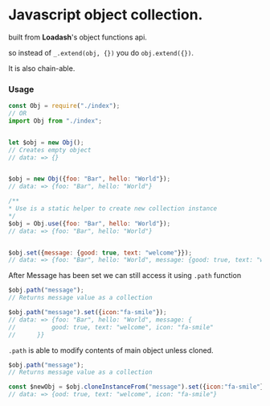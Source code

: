 # Javascript object collection.

built from **Loadash**'s object functions api.

so instead of `_.extend(obj, {})`
you do
`obj.extend({})`.

It is also chain-able.


### Usage
```javascript
const Obj = require("./index");
// OR
import Obj from "./index";


let $obj = new Obj();
// Creates empty object
// data: => {}


$obj = new Obj({foo: "Bar", hello: "World"});
// data: => {foo: "Bar", hello: "World"}

/**
* Use is a static helper to create new collection instance
*/
$obj = Obj.use({foo: "Bar", hello: "World"});
// data: => {foo: "Bar", hello: "World"}


$obj.set({message: {good: true, text: "welcome"}});
// data: => {foo: "Bar", hello: "World", message: {good: true, text: "welcome"}}
```

After Message has been set we can still access it using `.path` function
```javascript
$obj.path("message");
// Returns message value as a collection

$obj.path("message").set({icon:"fa-smile"});
// data: => {foo: "Bar", hello: "World", message: {
//          good: true, text: "welcome", icon: "fa-smile"
//      }}
```
    
    
`.path` is able to modify contents of main object unless cloned.
```javascript
$obj.path("message");
// Returns message value as a collection

const $newObj = $obj.cloneInstanceFrom("message").set({icon:"fa-smile"});
// data: => {ood: true, text: "welcome", icon: "fa-smile"}
```
